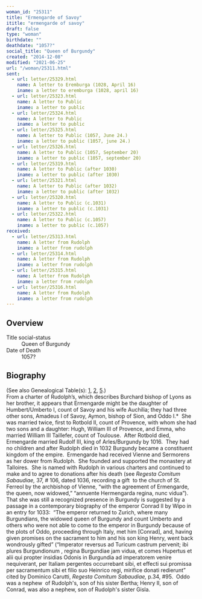 ```yaml
---
woman_id: "25311"
title: "Ermengarde of Savoy"
ititle: "ermengarde of savoy"
draft: false
type: "woman"
birthdate: ""
deathdate: "1057?"
social_title: "Queen of Burgundy"
created: "2014-12-08"
modified: "2021-06-25"
url: "/woman/25311.html"
sent:
  - url: letter/25329.html
    name: A letter to Eremburga (1028, April 16)
    iname: a letter to eremburga (1028, april 16)
  - url: letter/25323.html
    name: A letter to Public
    iname: a letter to public
  - url: letter/25324.html
    name: A letter to Public
    iname: a letter to public
  - url: letter/25325.html
    name: A letter to Public (1057, June 24.)
    iname: a letter to public (1057, june 24.)
  - url: letter/25326.html
    name: A letter to Public (1057, September 20)
    iname: a letter to public (1057, september 20)
  - url: letter/25319.html
    name: A letter to Public (after 1030)
    iname: a letter to public (after 1030)
  - url: letter/25321.html
    name: A letter to Public (after 1032)
    iname: a letter to public (after 1032)
  - url: letter/25320.html
    name: A letter to Public (c.1031)
    iname: a letter to public (c.1031)
  - url: letter/25322.html
    name: A letter to Public (c.1057)
    iname: a letter to public (c.1057)
received:
  - url: letter/25313.html
    name: A letter from Rudolph
    iname: a letter from rudolph
  - url: letter/25314.html
    name: A letter from Rudolph
    iname: a letter from rudolph
  - url: letter/25315.html
    name: A letter from Rudolph
    iname: a letter from rudolph
  - url: letter/25316.html
    name: A letter from Rudolph
    iname: a letter from rudolph
---
```

<h2 class="mt-4">Overview</h2><dt>Title social-status</dt><dd>Queen of Burgundy</dd><dt>Date of Death</dt><dd>1057?</dd><h2 class="mt-4">Biography</h2><p>(See also Genealogical Table(s): <a href="/content/genealogy-charlemagne#n25311">1</a>, <a href="/content/genealogy-henry#n25311">2</a>, <a href="/content/genealogy-humbert#n25311">5</a>.)<br>From a charter of Rudolph’s, which describes Burchard bishop of Lyons as her brother, it appears that Ermengarde might be the daughter of Humbert/Umberto I, count of Savoy and his wife Auchilia; they had three other sons, Amadeus I of Savoy, Aymon, bishop of Sion, and Oddo I.*&nbsp; She was married twice, first to Rotbold II, count of Provence, with whom she had two sons and a daughter: Hugh, William III of Provence, and Emma, who married&nbsp;William III Taillefer, count of Toulouse.&nbsp; After Rotbold died, Ermengarde married Rudolf III, king of Arles/Burgundy by 1016.&nbsp; They had no children and after Rudolph died in 1032 Burgundy became a constituent kingdom of the empire.&nbsp; Ermengarde had received Vienne and Sermorens as her dower from Rudolph.&nbsp; She founded and supported the monastery at Talloires.&nbsp; She is named with Rudolph in various charters and continued to make and to agree to donations after his death (see <i>Regesta Comitum Sabaudiae, </i>37, # 106, dated 1036, recording a gift &nbsp;to the church of St. Ferreol by the archbishop of Vienne, “with the agreement of Ermengarde, the queen, now widowed,” “annuente Hermengarda regina, nunc vidua”).&nbsp; That she was still a recognized presence in Burgundy is suggested by a passage in a contemporary biography of the emperor Conrad II by Wipo in an entry for 1033:&nbsp; “The emperor returned to Zurich, where many Burgundians, the widowed queen of Burgundy and count Umberto and others who were not able to come to the emperor in Burgundy because of the plots of Oddo, proceeding through Italy, met him [Conrad], and, having given promises on the sacrament to him and his son king Henry, went back wondrously gifted” (“Imperator reversus ad Turicum castrum pervenit; ibi plures Burgundionum , regina Burgundiae jam vidua, et comes Hupertus et alii qui propter insidias Odonis in Burgundia ad imperatorem venire nequiverant, per Italiam pergentes occurrebant sibi, et effecti sui promissa per sacramentum sibi et filio suo Heinrico regi, mirifice donati redierunt” cited by Dominico Carutti, <i>Regesta Comitum Sabaudiae</i><i>, </i>p.34, #95. &nbsp;Oddo was a nephew &nbsp;of Rudolph's, son of his sister Bertha; Henry II, son of Conrad, was also a nephew, son of Rudolph's sister Gisla.</p>